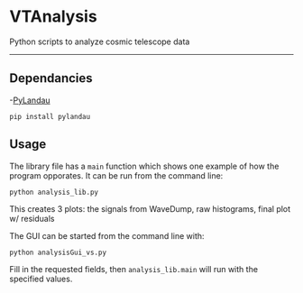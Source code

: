 # VTAnalysis
Python scripts to analyze cosmic telescope data

-------------------------------------------------
## Dependancies
-[PyLandau](https://pypi.org/project/pylandau/)
```
pip install pylandau
```

## Usage
The library file has a `main` function which shows one example of how the program opporates. It can be run from the command line:
```
python analysis_lib.py
```
This creates 3 plots: the signals from WaveDump, raw histograms, final plot w/ residuals

The GUI can be started from the command line with:
```
python analysisGui_vs.py
```
Fill in the requested fields, then `analysis_lib.main` will run with the specified values.
